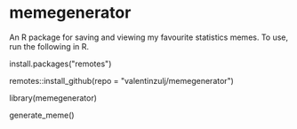 # memegenerator
An R package for saving and viewing my favourite statistics memes. To use, run the following in R.

install.packages("remotes")

remotes::install_github(repo = "valentinzulj/memegenerator")

library(memegenerator)

generate_meme()


